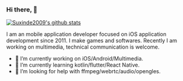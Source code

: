 
### Hi there, 👋

[![Suxinde2009's github stats](https://github-readme-stats.vercel.app/api?username=suxinde2009&theme=radical&show_icons=true&include_all_commits=true&count_private=true)](https://github.com/anuraghazra/github-readme-stats)

I am an mobile application developer focused on iOS application development since 2011.
I make games and softwares. Recently I am working on multimedia, technical communication is welcome.

- 🔭 I’m currently working on iOS/Android/Multimedia.
- 🌱 I’m currently learning kotlin/flutter/React Native.
- 🤔 I’m looking for help with ffmpeg/webrtc/audio/opengles.




